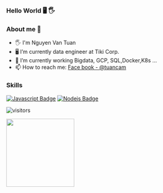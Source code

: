 ### Hello World 🖥️ 🖐️

### About me 🐬

- 🖐️ I'm Nguyen Van Tuan
- 🖥️ I’m currently data engineer at Tiki Corp.
- 🌱 I’m currently working Bigdata, GCP, SQL,Docker,K8s ... 
- 📫 How to reach me: [Face book - @tuancam](https://www.facebook.com/tuanbacam)

### Skills

 [![Javascript Badge](https://img.shields.io/badge/-Javascript-F0DB4F?style=for-the-badge&labelColor=black&logo=javascript&logoColor=F0DB4F)](#) [![Nodejs Badge](https://img.shields.io/badge/-Nodejs-3C873A?style=for-the-badge&labelColor=black&logo=node.js&logoColor=3C873A)](#)


![visitors](https://visitor-badge.glitch.me/badge?page_id=page.id)

<img height="180em" src="https://github-readme-stats.vercel.app/api?username=tuancamtbtx&show_icons=true&hide_border=true&&count_private=true&include_all_commits=true" />

<!--START_SECTION:waka-->
<!--END_SECTION:waka-->